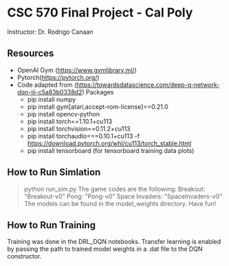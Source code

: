 # CSC 570 Final Project - Cal Poly
Instructor: Dr. Rodrigo Canaan

## Resources
- OpenAI Gym (https://www.gymlibrary.ml/)
- Pytorch(https://pytorch.org/)
- Code adapted from (https://towardsdatascience.com/deep-q-network-dqn-iii-c5a83b0338d2)
Packages
    - pip install numpy
    - pip install gym[atari,accept-rom-license]==0.21.0
    - pip install opencv-python
    - pip install torch==1.10.1+cu113
    - pip install torchvision==0.11.2+cu113
    - pip install torchaudio===0.10.1+cu113 -f https://download.pytorch.org/whl/cu113/torch_stable.html
    - pip install tensorboard (for tensorboard training data plots)

## How to Run Simlation
> python run_sim.py <atari-game-name> <model-path>
The game codes are the following:
    Breakout: "Breakout-v0"
    Pong: "Pong-v0"
    Space Invaders: "SpaceInvaders-v0"
The models can be found in the model_weights directory.
Have fun!

## How to Run Training
Training was done in the DRL_DQN notebooks. Transfer learning is enabled by passing the path to trained model weights in a .dat file to the DQN constructor. 
